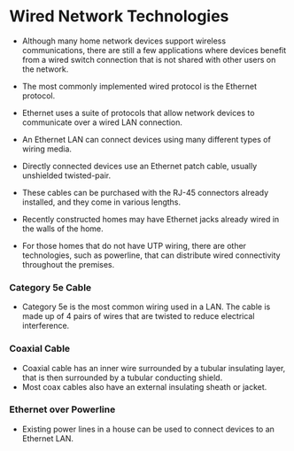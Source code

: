 # Wired Network Technologies

- Although many home network devices support wireless communications, there are still a few applications where devices benefit from a wired switch connection that is not shared with other users on the network.

- The most commonly implemented wired protocol is the Ethernet protocol. 
- Ethernet uses a suite of protocols that allow network devices to communicate over a wired LAN connection. 
- An Ethernet LAN can connect devices using many different types of wiring media.

- Directly connected devices use an Ethernet patch cable, usually unshielded twisted-pair. 
- These cables can be purchased with the RJ-45 connectors already installed, and they come in various lengths. 
- Recently constructed homes may have Ethernet jacks already wired in the walls of the home. 
- For those homes that do not have UTP wiring, there are other technologies, such as powerline, that can distribute wired connectivity throughout the premises.

### Category 5e Cable

- Category 5e is the most common wiring used in a LAN. The cable is made up of 4 pairs of wires that are twisted to reduce electrical interference.

### Coaxial Cable

- Coaxial cable has an inner wire surrounded by a tubular insulating layer, that is then surrounded by a tubular conducting shield. 
- Most coax cables also have an external insulating sheath or jacket.

### Ethernet over Powerline

- Existing power lines in a house can be used to connect devices to an Ethernet LAN.
